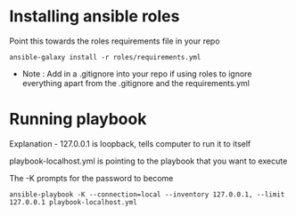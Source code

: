 # Installing ansible roles
Point this towards the roles requirements file in your repo

```ansible-galaxy install -r roles/requirements.yml```

* Note : Add in a .gitignore into your repo if using roles to ignore everything apart from the .gitignore and the requirements.yml



# Running playbook

Explanation - 127.0.0.1 is loopback, tells computer to run it to itself

playbook-localhost.yml is pointing to the playbook that you want to execute

The -K prompts for the password to become

```ansible-playbook -K --connection=local --inventory 127.0.0.1, --limit 127.0.0.1 playbook-localhost.yml```